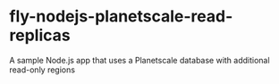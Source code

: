 # fly-nodejs-planetscale-read-replicas
A sample Node.js app that uses a Planetscale database with additional read-only regions

